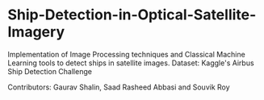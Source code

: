 # Ship-Detection-in-Optical-Satellite-Imagery
Implementation of Image Processing techniques and Classical Machine Learning tools to detect ships in satellite images. Dataset: Kaggle's Airbus Ship Detection Challenge

Contributors: Gaurav Shalin, Saad Rasheed Abbasi and Souvik Roy
